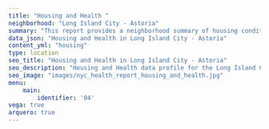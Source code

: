 ```yaml
---
title: "Housing and Health "
neighborhood: "Long Island City - Astoria"
summary: "This report provides a neighborhood summary of housing conditions and related health outcomes. It also describes population characteristics that can increase vulnerability to housing hazards."
data_json: "Housing and Health in Long Island City - Astoria"
content_yml: "housing"
type: location
seo_title: "Housing and Health in Long Island City - Astoria"
seo_description: "Housing and Health data profile for the Long Island City - Astoria neighborhood of NYC."
seo_image: "images/nyc_health_report_housing_and_health.jpg"
menu:
    main:
        identifier: '04'
vega: true
arquero: true
---
```

